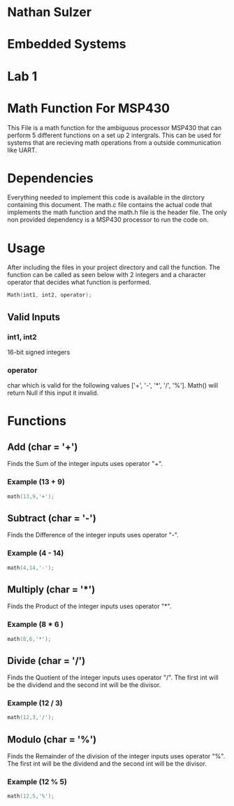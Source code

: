 # Nathan Sulzer
# Embedded Systems
# Lab 1 
# Math Function For MSP430
This File is a math function for the ambiguous processor MSP430 that can perform 5 different functions on a set up 2 intergrals. This can be used for systems that are recieving math operations from a outside communication like UART.

# Dependencies
Everything needed to implement this code is available in the dirctory containing this document. The math.c file contains the actual code that implements the math function and the math.h file is the header file. The only non provided dependency is a MSP430 processor to run the code on.

# Usage
After including the files in your project directory and call the function. The function can be called as seen below with 2 integers and a character operator that decides what function is performed.
```c
Math(int1, int2, operator);
```

## Valid Inputs

### int1, int2
16-bit signed integers
### operator
char which is valid for the following values ['+', '-', '*', '/', '%']. Math() will return Null if this input it invalid.

# Functions

## Add (char = '+')
Finds the Sum of the integer inputs uses operator "+".
### Example (13 + 9)
```c
math(13,9,'+');
```

## Subtract (char = '-')
Finds the Difference of the integer inputs uses operator "-".
### Example (4 - 14)
```c
math(4,14,'-');
```

## Multiply (char = '*')
Finds the Product of the integer inputs uses operator "*".
### Example (8  * 6 )
```c
math(8,6,'*');
```

## Divide (char = '/')
Finds the Quotient of the integer inputs uses operator "/". The first int will be the dividend and the second int will be the divisor.
### Example (12 / 3)
```c
math(12,3,'/');
```

## Modulo (char = '%')
Finds the Remainder of the division of the integer inputs uses operator "%". The first int will be the dividend and the second int will be the divisor.
### Example (12 % 5)
```c
math(12,5,'%');
```

